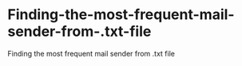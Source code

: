 # Finding-the-most-frequent-mail-sender-from-.txt-file
Finding the most frequent mail sender from .txt file
